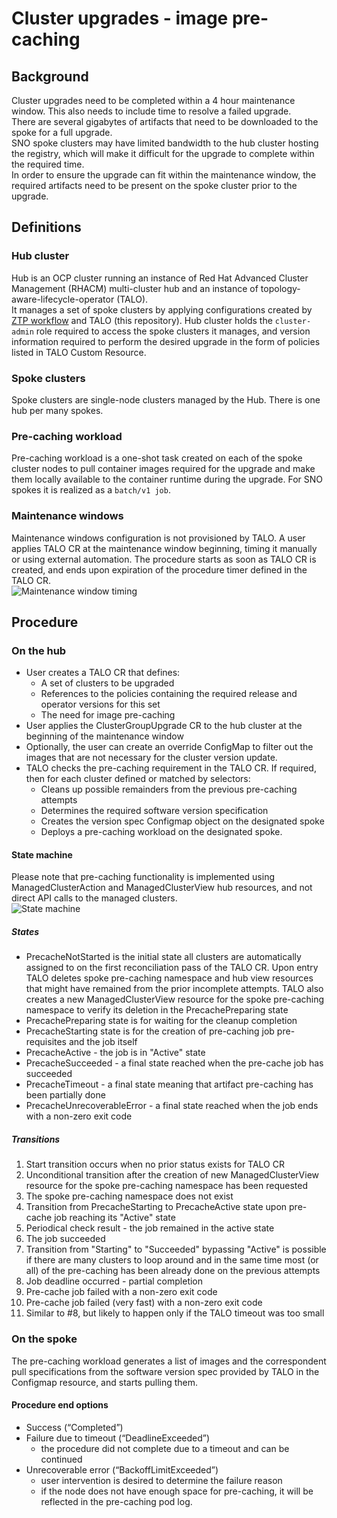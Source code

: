 # Cluster upgrades - image pre-caching #
## Background ##
Cluster upgrades need to be completed within a 4 hour maintenance window.  This also needs to include time to resolve a failed upgrade.\
There are several gigabytes of artifacts that need to be downloaded to the spoke for a full upgrade.\
SNO spoke clusters may have limited bandwidth to the hub cluster hosting the registry, which will make it difficult for the upgrade to complete within the required time.\
In order to ensure the upgrade can fit within the maintenance window, the required artifacts need to be present on the spoke cluster prior to the upgrade.
## Definitions ##
### Hub cluster ###
Hub is an OCP cluster running an instance of Red Hat Advanced Cluster Management (RHACM) multi-cluster hub and an instance of topology-aware-lifecycle-operator (TALO). \
It manages a set of spoke clusters by applying configurations created by [ZTP workflow](https://github.com/openshift-kni/cnf-features-deploy/tree/master/ztp) and TALO (this repository).
Hub cluster holds the `cluster-admin` role required to access the spoke clusters it manages, and version information required to perform the desired upgrade in the form of policies listed in TALO Custom Resource.
### Spoke clusters ###
Spoke clusters are single-node clusters managed by the Hub. There is one hub per many spokes.
### Pre-caching workload ###
Pre-caching workload is a one-shot task created on each of the spoke cluster nodes to pull container images required for the upgrade and make them locally available to the container runtime during the upgrade. For SNO spokes it is realized as a `batch/v1 job`.
### Maintenance windows ###
Maintenance windows configuration is not provisioned by TALO. A user applies TALO CR at the maintenance window beginning, timing it manually or using external automation. The procedure starts as soon as TALO CR is created, and ends upon expiration of the procedure timer defined in the TALO CR.\
![Maintenance window timing](assets/timing.png)

## Procedure ##
### On the hub ###
- User creates a TALO CR that defines:
    - A set of clusters to be upgraded
    - References to the policies containing the required release and operator versions for this set
    - The need for image pre-caching
- User applies the ClusterGroupUpgrade CR to the hub cluster at the beginning of the maintenance window
- Optionally, the user can create an override ConfigMap to filter out the images that are not necessary for the cluster version update.
- TALO checks the pre-caching requirement in the TALO CR. If required, then for each cluster defined or matched by selectors: 
    - Cleans up possible remainders from the previous pre-caching attempts
    - Determines the required software version specification
    - Creates the version spec Configmap object on the designated spoke
    - Deploys a pre-caching workload on the designated spoke. 

#### State machine ####
Please note that pre-caching functionality is implemented using ManagedClusterAction and ManagedClusterView hub resources, and not direct API calls to the managed clusters.\
![State machine](assets/states.png)

##### States #####
- PrecacheNotStarted is the initial state all clusters are automatically assigned to on the first reconciliation pass of the TALO CR. Upon entry TALO deletes spoke pre-caching namespace and hub view resources that might have remained from the prior incomplete attempts. TALO also creates a new ManagedClusterView resource for the spoke pre-caching namespace to verify its deletion in the PrecachePreparing state
- PrecachePreparing state is for waiting for the cleanup completion
- PrecacheStarting state is for the creation of pre-caching job pre-requisites and the job itself
- PrecacheActive - the job is in "Active" state
- PrecacheSucceeded - a final state reached when the pre-cache job has succeeded
- PrecacheTimeout - a final state meaning that artifact pre-caching has been partially done
- PrecacheUnrecoverableError - a final state reached when the job ends with a non-zero exit code

##### Transitions #####
1. Start transition occurs when no prior status exists for TALO CR
2. Unconditional transition after the creation of new ManagedClusterView resource for the spoke pre-caching namespace has been requested
3. The spoke pre-caching namespace does not exist
4. Transition from PrecacheStarting to  PrecacheActive state upon pre-cache job reaching its "Active" state
5. Periodical check result - the job remained in the active state
6. The job succeeded
7. Transition from "Starting" to "Succeeded" bypassing "Active" is possible if there are many clusters to loop around and in the same time most (or all) of the pre-caching has been already done on the previous attempts
8. Job deadline occurred - partial completion
9. Pre-cache job failed with a non-zero exit code
10. Pre-cache job failed (very fast) with a non-zero exit code 
11. Similar to #8, but likely to happen only if the TALO timeout was too small


### On the spoke ###
The pre-caching workload generates a list of images and the correspondent pull specifications from the software version spec provided by TALO in the Configmap resource, and starts pulling them.
#### Procedure end options ####
- Success (“Completed”)
- Failure due to timeout (“DeadlineExceeded”) 
    - the procedure did not complete due to a timeout and can be continued
- Unrecoverable error (“BackoffLimitExceeded”)
    - user intervention is desired to determine the failure reason
    - if the node does not have enough space for pre-caching, it will be reflected in the pre-caching pod log.


